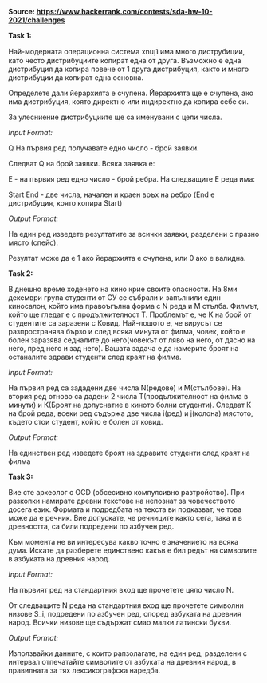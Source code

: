 **Source: https://www.hackerrank.com/contests/sda-hw-10-2021/challenges**

**Task 1:**

Най-модерната операционна система xnuᴉ˥ има много диструбиции, като често дистрибуциите копират една от друга. Възможно е една дистрибуция да копира повече от 1 друга дистрибуция, както и много дистрибуции да копират една основна.

Определете дали йерархията е счупена. Йерархията ще е счупена, ако има дистрибуция, която директно или индиректно да копира себе си.

За улесниение дистрибуциите ще са именувани с цели числа.

*Input Format:*

Q На първия ред получавате едно число - брой заявки.

Следват Q на брой заявки. Всяка заявка е:

E - на първия ред едно число - брой ребра. На следващите E реда има:

Start End - две числа, начален и краен връх на ребро (End е дистрибуция, която копира Start)

*Output Format:*

На един ред изведете резултатите за всички заявки, разделени с празно място (спейс).

Резултат може да е 1 ако йерархията е счупена, или 0 ако е валидна.


**Task 2:**

В днешно време ходенето на кино крие своите опасности. На 8ми декември група студенти от СУ се събрали и запълнили един киносалон, който има правоъгълна форма с N реда и M стълба. Филмът, който ще гледат е с продължителност T. Проблемът е, че K на брой от студентите са заразени с Ковид. Най-лошото е, че вирусът се разпространява бързо и след всяка минута от филма, човек, който е болен заразява седналите до него(човекът от ляво на него, от дясно на него, пред него и зад него). Вашата задача е да намерите броят на останалите здрави студенти след краят на филма.

*Input Format:*

На първия ред са зададени две числа N(редове) и M(стълбове). На втория ред отново са дадени 2 числа T(продължителност на филма в минути) и K(Броят на допуснатие в киното болни студенти). Следват K на брой реда, всеки ред съдържа две числа i(ред) и j(колона) мястото, където стои студент, който е болен от ковид.

*Output Format:*

На единствен ред изведете броят на здравите студенти след краят на филма


**Task 3:**

Вие сте археолог с OCD (обсесивно компулсивно разтройство). При разкопки намирате древни текстове на непознат за човечеството досега език. Формата и подредбата на текста ви подказват, че това може да е речник. Вие допускате, че речниците както сега, така и в древността, са били подредени по азбучен ред.

Към момента не ви интересува какво точно е значението на всяка дума. Искате да разберете единствено какъв е бил редът на символите в азбуката на древния народ.

*Input Format:*

На първият ред на стандартния вход ще прочетете цяло число N.

От следващите N реда на стандартния вход ще прочетете символни низове S_i, подредени по азбучен ред, според азбуката на древния народ. Всички низове ще съдържат смао малки латински букви.

*Output Format:*

Използвайки данните, с които рапзолагате, на един ред, разделени с интервал отпечатайте символите от азбуката на древния народ, в правилната за тях лексикографска наредба.
